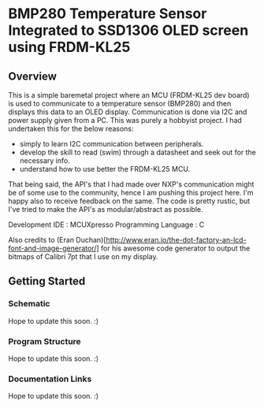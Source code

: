 # BMP280 Temperature Sensor Integrated to SSD1306 OLED screen using FRDM-KL25

## Overview
This is a simple baremetal project where an MCU (FRDM-KL25 dev board) is used to communicate to a temperature sensor (BMP280) and then displays this data to an OLED display. Communication is done via I2C and power supply given from a PC.
This was purely a hobbyist project. I had undertaken this for the below reasons:
- simply to learn I2C communication between peripherals.
- develop the skill to read (swim) through a datasheet and seek out for the necessary info.
- understand how to use better the FRDM-KL25 MCU.

That being said, the API's that I had made over NXP's communication might be of some use to the community, hence I am pushing this project here. I'm happy also to receive feedback on the same. The code is pretty rustic, but I've tried to make the API's as modular/abstract as possible.

Development IDE : MCUXpresso
Programming Language : C

Also credits to (Eran Duchan)[http://www.eran.io/the-dot-factory-an-lcd-font-and-image-generator/] for his awesome code generator to output the bitmaps of Calibri 7pt that I use on my display.

## Getting Started

### Schematic
Hope to update this soon. :) 

### Program Structure
Hope to update this soon. :) 

### Documentation Links
Hope to update this soon. :) 